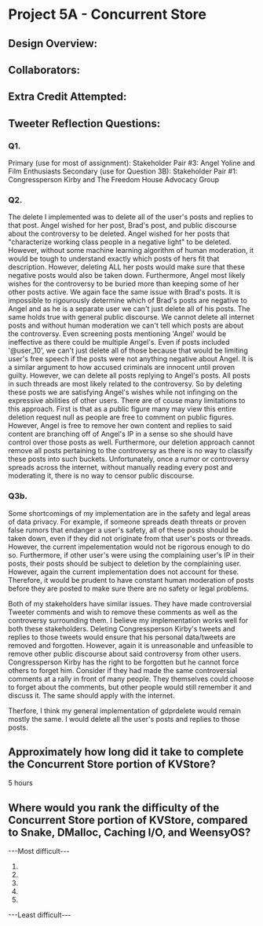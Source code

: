 Project 5A - Concurrent Store
====================

<!-- TODO: Fill this out. -->

## Design Overview:

## Collaborators:

## Extra Credit Attempted:

## Tweeter Reflection Questions:

### Q1.

Primary (use for most of assignment):   Stakeholder Pair #3: Angel Yoline and Film Enthusiasts
Secondary (use for Question 3B):  Stakeholder Pair #1: Congressperson Kirby and The Freedom House Advocacy Group

### Q2.

The delete I implemented was to delete all of the user's posts and replies to that post. Angel wished for her post, Brad's post, and public discourse about the controversy to be deleted. Angel wished for her posts that "characterize working class people in a negative light" to be deleted. However, without some machine learning algorithm of human moderation, it would be tough to understand exactly which posts of hers fit that description. However, deleting ALL her posts would make sure that these negative posts would also be taken down. Furthermore, Angel most likely wishes for the controversy to be buried more than keeping some of her other posts active. We again face the same issue with Brad's posts. It is impossible to rigourously determine which of Brad's posts are negative to Angel and as he is a separate user we can't just delete all of his posts. The same holds true with general public discourse. We cannot delete all internet posts and without human moderation we can't tell which posts are about the controversy. Even screening posts mentioning 'Angel' would be ineffective as there could be multiple Angel's. Even if posts included '@user_10', we can't just delete all of those because that would be limiting user's free speech if the posts were not anything negative about Angel. It is a similar argument to how accused criminals are innocent until proven guilty. However, we can delete all posts replying to Angel's posts. All posts in such threads are most likely related to the controversy. So by deleting these posts we are satisfying Angel's wishes while not infinging on the expressive abilities of other users. There are of couse many limitations to this approach. First is that as a public figure many may view this entire deletion request null as people are free to comment on public figures. However, Angel is free to remove her own content and replies to said content are branching off of Angel's IP in a sense so she should have control over those posts as well. Furthermore, our deletion approach cannot remove all posts pertaining to the controversy as there is no way to classify these posts into such buckets. Unfortunately, once a rumor or controversy spreads across the internet, without manually reading every post and moderating it, there is no way to censor public discourse. 

### Q3b.

Some shortcomings of my implementation are in the safety and legal areas of data privacy. For example, if someone spreads death threats or proven false rumors that endanger a user's safety, all of these posts should be taken down, even if they did not originate from that user's posts or threads. However, the current impelementation would not be rigorous enough to do so. Furthermore, if other user's were using the complaining user's IP in their posts, their posts should be subject to deletion by the complaining user. However, again the current implementation does not account for these. Therefore, it would be prudent to have constant human moderation of posts before they are posted to make sure there are no safety or legal problems. 

Both of my stakeholders have similar issues. They have made controversial Tweeter comments and wish to remove these comments as well as the controversy surrounding them. I believe my implementation works well for both these stakeholders. Deleting Congressperson Kirby's tweets and replies to those tweets would ensure that his personal data/tweets are removed and forgotten. However, again it is unreasonable and unfeasible to remove other public discourse about said controversy from other users. Congressperson Kirby has the right to be forgotten but he cannot force others to forget him. Consider if they had made the same controversial comments at a rally in front of many people. They themselves could choose to forget about the comments, but other people would still remember it and discuss it. The same should apply with the internet. 

Therfore, I think my general implementation of gdprdelete would remain mostly the same. I would delete all the user's posts and replies to those posts. 

## Approximately how long did it take to complete the Concurrent Store portion of KVStore?

5 hours

## Where would you rank the difficulty of the Concurrent Store portion of KVStore, compared to Snake, DMalloc, Caching I/O, and WeensyOS?

---Most difficult---
1. <br Caching IO/>
2. <br DMalloc/>
3. <br Snake/>
4. <br WeensyOS/>
5. <br Concurrent Store/>
---Least difficult---
